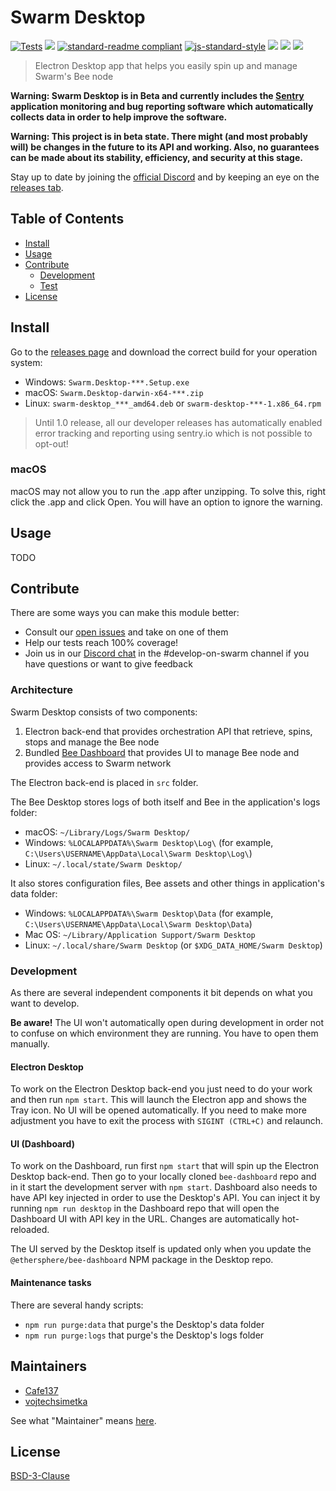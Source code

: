 # Swarm Desktop

[![Tests](https://github.com/ethersphere/swarm-desktop/actions/workflows/tests.yaml/badge.svg)](https://github.com/ethersphere/swarm-desktop/actions/workflows/tests.yaml)
[![](https://img.shields.io/badge/made%20by-Swarm-blue.svg?style=flat-square)](https://swarm.ethereum.org/)
[![standard-readme compliant](https://img.shields.io/badge/standard--readme-OK-brightgreen.svg?style=flat-square)](https://github.com/RichardLitt/standard-readme)
[![js-standard-style](https://img.shields.io/badge/code%20style-standard-brightgreen.svg?style=flat-square)](https://github.com/feross/standard)
![](https://img.shields.io/badge/npm-%3E%3D6.9.0-orange.svg?style=flat-square)
![](https://img.shields.io/badge/Node.js-%3E%3D14.0.0-orange.svg?style=flat-square)
![](https://img.shields.io/badge/runs%20on-macOS%20%7C%20Linux%20%7C%20Windows-orange)

> Electron Desktop app that helps you easily spin up and manage Swarm's Bee node

**Warning: Swarm Desktop is in Beta and currently includes the [Sentry](https://sentry.io/welcome/) application monitoring and bug reporting software which automatically collects data in order to help improve the software.**

**Warning: This project is in beta state. There might (and most probably will) be changes in the future to its API and working. Also, no guarantees can be made about its stability, efficiency, and security at this stage.**

Stay up to date by joining the [official Discord](https://discord.gg/GU22h2utj6) and by keeping an eye on the [releases tab](https://github.com/ethersphere/swarm-desktop/releases).

## Table of Contents

- [Install](#install)
- [Usage](#usage)
- [Contribute](#contribute)
  - [Development](#development)
  - [Test](#test)
- [License](#license)

## Install

Go to the [releases page](https://github.com/ethersphere/swarm-desktop/releases/latest) and download the correct build for your operation system:

 - Windows: `Swarm.Desktop-***.Setup.exe`
 - macOS: `Swarm.Desktop-darwin-x64-***.zip`
 - Linux: `swarm-desktop_***_amd64.deb` or `swarm-desktop-***-1.x86_64.rpm`

> Until 1.0 release, all our developer releases has automatically enabled error tracking and reporting using sentry.io which is not possible to opt-out!

### macOS

macOS may not allow you to run the .app after unzipping. To solve this, right click the .app and click Open. You will have an option to ignore the warning.

## Usage

TODO

## Contribute

There are some ways you can make this module better:

- Consult our [open issues](https://github.com/ethersphere/swarm-desktop/issues) and take on one of them
- Help our tests reach 100% coverage!
- Join us in our [Discord chat](https://discord.gg/wdghaQsGq5) in the #develop-on-swarm channel if you have questions or want to give feedback

### Architecture

Swarm Desktop consists of two components:

 1. Electron back-end that provides orchestration API that retrieve, spins, stops and manage the Bee node
 2. Bundled [Bee Dashboard](https://github.com/ethersphere/bee-dashboard) that provides UI to manage Bee node and provides access to Swarm network

The Electron back-end is placed in `src` folder.

The Bee Desktop stores logs of both itself and Bee in the application's logs folder:

 - macOS: `~/Library/Logs/Swarm Desktop/`
 - Windows: `%LOCALAPPDATA%\Swarm Desktop\Log\` (for example, `C:\Users\USERNAME\AppData\Local\Swarm Desktop\Log\`)
 - Linux: `~/.local/state/Swarm Desktop/`

It also stores configuration files, Bee assets and other things in application's data folder:

 - Windows: `%LOCALAPPDATA%\Swarm Desktop\Data` (for example, `C:\Users\USERNAME\AppData\Local\Swarm Desktop\Data`)
 - Mac OS: `~/Library/Application Support/Swarm Desktop`
 - Linux: `~/.local/share/Swarm Desktop` (or `$XDG_DATA_HOME/Swarm Desktop`)

### Development

As there are several independent components it bit depends on what you want to develop.

**Be aware!** The UI won't automatically open during development in order not to confuse on which
environment they are running. You have to open them manually.

#### Electron Desktop

To work on the Electron Desktop back-end you just need to do your work and then run `npm start`. This will launch the
Electron app and shows the Tray icon. No UI will be opened automatically. If you need to make more adjustment you have to exit
the process with `SIGINT (CTRL+C)` and relaunch.

#### UI (Dashboard)

To work on the Dashboard, run first `npm start` that will spin up the Electron Desktop back-end. Then go to your locally cloned `bee-dashboard` repo and
in it start the development server with `npm start`. Dashboard also needs to have API key injected in order to use the
Desktop's API. You can inject it by running `npm run desktop` in the Dashboard repo that will open the Dashboard UI with API key in the URL.
Changes are automatically hot-reloaded.

The UI served by the Desktop itself is updated only when you update the `@ethersphere/bee-dashboard` NPM package in the Desktop repo.

#### Maintenance tasks

There are several handy scripts:

 - `npm run purge:data` that purge's the Desktop's data folder
 - `npm run purge:logs` that purge's the Desktop's logs folder

## Maintainers

- [Cafe137](https://github.com/Cafe137)
- [vojtechsimetka](https://github.com/vojtechsimetka)

See what "Maintainer" means [here](https://github.com/ethersphere/repo-maintainer).

## License

[BSD-3-Clause](./LICENSE)
